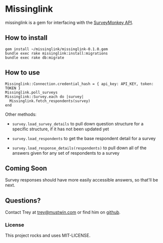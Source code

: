 # Missinglink

missinglink is a gem for interfacing with the [SurveyMonkey API](https://developer.surveymonkey.com/Home).

## How to install

    gem install ~/missinglink/missinglink-0.1.0.gem
    bundle exec rake missinglink:install:migrations
    bundle exec rake db:migrate

## How to use

    Missinglink::Connection.credential_hash = { api_key: API_KEY, token: TOKEN }
    Missinglink.poll_surveys
    Missinglink::Survey.each do |survey|
      Missinglink.fetch_respondents(survey)
    end

Other methods:

* `survey.load_survey_details` to pull down question structure for a
  specific structure, if it has not been updated yet

* `survey.load_respondents` to get the base respondent detail for a
  survey

* `survey.load_response_details(respondents)` to pull down all of the
  answers given for any set of respondents to a survey

## Coming Soon

  Survey responses should have more easily accessible answers, so
  that'll be next.

## Questions?

Contact Trey at <trey@mustwin.com> or find him on [github](https://www.github.com/umtrey).

### License

This project rocks and uses MIT-LICENSE.
